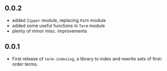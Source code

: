 ## 0.0.2
- added `Zipper` module, replacing `Path` module
- added some useful functions in `Term` module
- plenty of minor misc. improvements

## 0.0.1
- First release of `term-indexing`, a library to index and rewrite sets of first-order terms.
